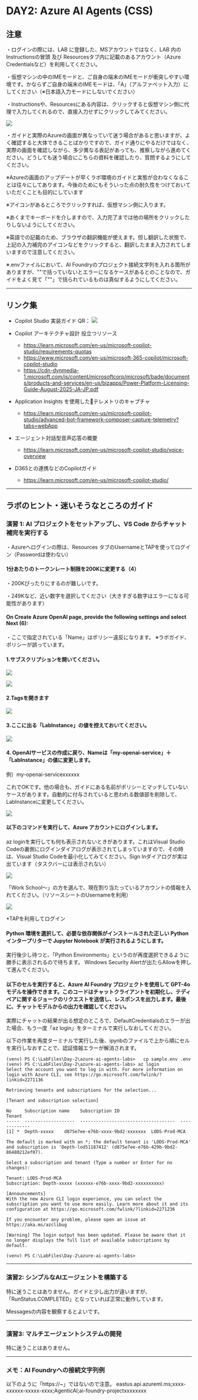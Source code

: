 # DAY2: Azure AI Agents (CSS)

## 注意
・ログインの際には、LAB に登録した、MSアカウントではなく、LAB 内の Instructionsの冒頭 及び Resourcesタブ内に記載のあるアカウント（Azure Credentialsなど）を利用してください。

・仮想マシンの中のIMEモードと、ご自身の端末のIMEモードが衝突しやすい環境です。かならずご自身の端末のIMEモードは、「A」（アルファベット入力）にしてください（※日本語入力モードにしないでください）

・Instructionsや、Resourcesにある内容は、クリックすると仮想マシン側に代理で入力してくれるので、直接入力せずにクリックしてみてください。

![](assets/2025-10-05-12-46-29.png)

・ガイドと実際のAzureの画面が異なっていて迷う場合があると思いますが、よく確認すると大体できることばかりですので、ガイド通りにやるだけではなく、実際の画面を確認しながら、多少異なる表記があっても、推察しながら進めてください。どうしても迷う場合にこちらの資料を確認したり、質問するようにしてください。

※Azureの画面のアップデートが早くラボ環境のガイドと実態が合わなくなることは往々にしてあります。今後のためにもそういった点の耐久性をつけておいていただくことも目的にしています

※アイコンがあるところでクリックすれば、仮想マシン側に入ります。

※あくまでキーボードを介しますので、入力完了までは他の場所をクリックしたりしないようにしてください。

※英語での記載のため、ブラウザの翻訳機能が使えます。但し翻訳した状態で、上記の入力補完のアイコンなどをクリックすると、翻訳したまま入力されてしまいますので注意してください。

※.envファイルにおいて、AI Foundryのプロジェクト接続文字列を入れる箇所がありますが、""で括っていないとエラーになるケースがあるとのことなので、ガイドをよく見て「""」で括られているものは真似するようにしてください。

----
## リンク集
- Copilot Studio 実装ガイド QR：
![](2025-10-08-08-22-18.png)

- Copilot アーキテクチャ設計 役立つリソース
    - https://learn.microsoft.com/en-us/microsoft-copilot-studio/requirements-quotas
    - https://www.microsoft.com/en-us/microsoft-365-copilot/microsoft-copilot-studio
    - https://cdn-dynmedia-1.microsoft.com/is/content/microsoftcorp/microsoft/bade/documents/products-and-services/en-us/bizapps/Power-Platform-Licensing-Guide-August-2025-JA-JP.pdf

- Application Insights を使用したテレメトリのキャプチャ
    - https://learn.microsoft.com/en-us/microsoft-copilot-studio/advanced-bot-framework-composer-capture-telemetry?tabs=webApp

- エージェント対話型音声応答の概要
    - https://learn.microsoft.com/en-us/microsoft-copilot-studio/voice-overview

- D365との連携などのCopilotガイド
    - https://learn.microsoft.com/en-us/microsoft-copilot-studio/
----
## ラボのヒント・迷いそうなところのガイド

### 演習 1: AI プロジェクトをセットアップし、VS Code からチャット補完を実行する 
・Azureへログインの際は、Resources タブのUsernameとTAPを使ってログイン（Passwordは使わない）


#### 1分あたりのトークンレート制限を200Kに変更する（4）
・200Kぴったりにするのが難しいです。

・249Kなど、近い数字を選択してください（大きすぎる数字はエラーになる可能性があります）


#### On Create Azure OpenAI page, provide the following settings and select Next (6):
・ここで指定されている「Name」はポリシー違反になります。
※ラボガイド、ポリシーが誤っています。

#### 1.サブスクリプションを開いてください。
![](assets/2025-10-05-15-15-58.png)

![](assets/2025-10-05-15-16-20.png)

#### 2.Tagsを開きます

![](assets/2025-10-05-15-16-32.png)

#### 3.ここに出る「LabInstance」の値を控えておいてください。

![](assets/2025-10-05-15-16-57.png)

#### 4. OpenAIサービスの作成に戻り、Nameは「my-openai-service」＋「LabInstance」の値に変更します。

例）my-openai-servicexxxxxx

これでOKです。他の場合も、ガイドにある名前がポリシーとマッチしていないケースがあります。自動的に付与されていると思われる数値部を削除して、LabInstanceに変更してください。

![](assets/2025-10-05-15-18-04.png)

#### 以下のコマンドを実行して、Azure アカウントにログインします。
az loginを実行しても何も表示されないときがあります。これはVisual Studio Codeの裏側にログインダイアログが表示されてしまっていますので、その時は、Visual Studio Codeを最小化してみてください。Sign Inダイアログが実は出ています（タスクバーには表示されない）

![](assets/2025-10-05-15-27-22.png)

「Work School～」の方を選んで、現在割り当たっているアカウントの情報を入れてください。（リソースシートのUsernameを利用）

![](assets/2025-10-05-15-28-21.png)

*TAPを利用してログイン

#### Python 環境を選択して、必要な依存関係がインストールされた正しい Python インタープリターで Jupyter Notebook が実行されるようにします。
実行後少し待つと、「Python Environments」というのが再度選択できるように勝手に表示されるので待ちます。
Windows Security Alertが出たらAllowを押して進んでください。

#### 以下のセルを実行すると、Azure AI Foundry プロジェクトを使用して GPT-4o モデルを操作できます。このコードはチャットクライアントを初期化し、テディベアに関するジョークのリクエストを送信し、レスポンスを出力します。最後に、チャットモデルからの出力を確認してください。

実際にチャットの結果が出る想定のところで、DefaultCredentialsのエラーが出た場合、もう一度「az login」をターミナルで実行しなおしてください。

以下の作業を再度ターミナルで実行した後、ipynbのファイルで上から順にセルを実行しなおすことで、認証情報エラーが解消されます。
```
(venv) PS C:\LabFiles\Day-2\azure-ai-agents-labs>   cp sample.env .env
(venv) PS C:\LabFiles\Day-2\azure-ai-agents-labs> az login
Select the account you want to log in with. For more information on login with Azure CLI, see https://go.microsoft.com/fwlink/?linkid=2271136

Retrieving tenants and subscriptions for the selection...

[Tenant and subscription selection]

No     Subscription name    Subscription ID                       Tenant
-----  -------------------  ------------------------------------  -------------
[1] *  Depth-xxxxx    d875e7ee-e76b-xxxx-9bd2-xxxxxxx  LODS-Prod-MCA

The default is marked with an *; the default tenant is 'LODS-Prod-MCA' and subscription is 'Depth-lod51187412' (d875e7ee-e76b-429b-9bd2-86480212ef07).     

Select a subscription and tenant (Type a number or Enter for no changes):

Tenant: LODS-Prod-MCA
Subscription: Depth-xxxxx (xxxxxx-e76b-xxxx-9bd2-xxxxxxxxxx)

[Announcements]
With the new Azure CLI login experience, you can select the subscription you want to use more easily. Learn more about it and its configuration at https://go.microsoft.com/fwlink/?linkid=2271236

If you encounter any problem, please open an issue at https://aka.ms/azclibug

[Warning] The login output has been updated. Please be aware that it no longer displays the full list of available subscriptions by default.

(venv) PS C:\LabFiles\Day-2\azure-ai-agents-labs>
```

---
### 演習2: シンプルなAIエージェントを構築する

特に迷うことはありません。ガイドと少し出力が違いますが、「RunStatus.COMPLETED」となっていれば正常に動作しています。

Messagesの内容を観察するとよいです。

---
### 演習3: マルチエージェントシステムの開発

特に迷うことはありません。


---
### メモ：AI Foundryへの接続文字列例
以下のように「https://~」ではないので注意。
eastus.api.azureml.ms;xxxx-xxxxxx-xxxxx-xxxx;AgenticAI;ai-foundry-projectxxxxxxxx
